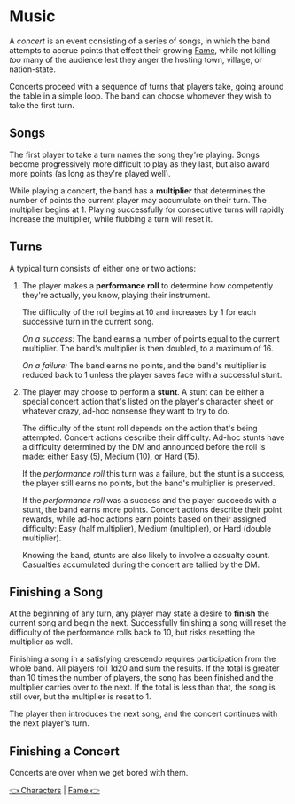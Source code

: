 # Music

A *concert* is an event consisting of a series of songs, in which the band attempts to accrue points that effect their growing [Fame](fame.md), while not killing *too* many of the audience lest they anger the hosting town, village, or nation-state.

Concerts proceed with a sequence of turns that players take, going around the table in a simple loop. The band can choose whomever they wish to take the first turn.

## Songs

The first player to take a turn names the song they're playing. Songs become progressively more difficult to play as they last, but also award more points (as long as they're played well).

While playing a concert, the band has a **multiplier** that determines the number of points the current player may accumulate on their turn. The multiplier begins at 1. Playing successfully for consecutive turns will rapidly increase the multiplier, while flubbing a turn will reset it.

## Turns

A typical turn consists of either one or two actions:

1. The player makes a **performance roll** to determine how competently they're actually, you know, playing their instrument.

   The difficulty of the roll begins at 10 and increases by 1 for each successive turn in the current song.

   *On a success:* The band earns a number of points equal to the current multiplier. The band's multiplier is then doubled, to a maximum of 16.

   *On a failure:* The band earns no points, and the band's multiplier is reduced back to 1 unless the player saves face with a successful stunt.

2. The player may choose to perform a **stunt**. A stunt can be either a special concert action that's listed on the player's character sheet or whatever crazy, ad-hoc nonsense they want to try to do.

   The difficulty of the stunt roll depends on the action that's being attempted. Concert actions describe their difficulty. Ad-hoc stunts have a difficulty determined by the DM and announced before the roll is made: either Easy (5), Medium (10), or Hard (15).

   If the *performance roll* this turn was a failure, but the stunt is a success, the player still earns no points, but the band's multiplier is preserved.

   If the *performance roll* was a success and the player succeeds with a stunt, the band earns more points. Concert actions describe their point rewards, while ad-hoc actions earn points based on their assigned difficulty: Easy (half multiplier), Medium (multiplier), or Hard (double multiplier).

   Knowing the band, stunts are also likely to involve a casualty count. Casualties accumulated during the concert are tallied by the DM.

## Finishing a Song

At the beginning of any turn, any player may state a desire to **finish** the current song and begin the next. Successfully finishing a song will reset the difficulty of the performance rolls back to 10, but risks resetting the multiplier as well.

Finishing a song in a satisfying crescendo requires participation from the whole band. All players roll 1d20 and sum the results. If the total is greater than 10 times the number of players, the song has been finished and the multiplier carries over to the next. If the total is less than that, the song is still over, but the multiplier is reset to 1.

The player then introduces the next song, and the concert continues with the next player's turn.

## Finishing a Concert

Concerts are over when we get bored with them.

[:point_left: Characters](./characters.md) | [Fame :point_right:](./fame.md)
